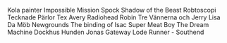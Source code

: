 Kola painter
Impossible Mission
Spock
Shadow of the Beast
Robtoscopi
Tecknade Pärlor
Tex Avery
Radiohead
Robin
Tre Vännerna och Jerry
Lisa
Da Möb
Newgrounds
The binding of Isac
Super Meat Boy
The Dream Machine
Dockhus
Hunden Jonas
Gateway
Lode Runner - Southend
